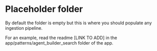 # Placeholder folder
By default the folder is empty but this is where you should populate any ingestion pipeline.

For an example, read the readme [LINK TO ADD] in the app/patterns/agent_builder_search folder of the app.
